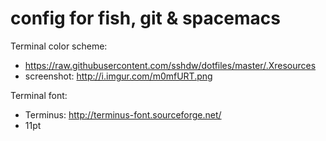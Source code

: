# config for fish, git & spacemacs

Terminal color scheme:
  - https://raw.githubusercontent.com/sshdw/dotfiles/master/.Xresources
  - screenshot: http://i.imgur.com/m0mfURT.png

Terminal font:
  - Terminus: http://terminus-font.sourceforge.net/
  - 11pt
